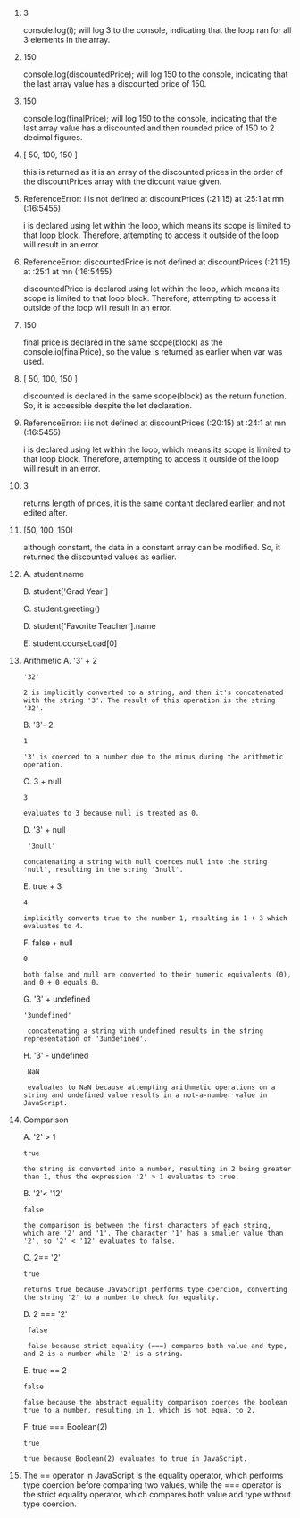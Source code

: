 1. 3

    console.log(i); will log 3 to the console, indicating that the loop ran for all 3 elements in the array. 
2. 150

    console.log(discountedPrice); will log 150 to the console, indicating that the last array value has a discounted price of 150.
3. 150

    console.log(finalPrice); will log 150 to the console, indicating that the last array value has a discounted and then rounded price of 150 to 2 decimal figures.
4. [ 50, 100, 150 ]

    this is returned as it is an array of the discounted prices in the order of the discountPrices array with the dicount value given. 
5. ReferenceError: i is not defined
    at discountPrices (<anonymous>:21:15)
    at <anonymous>:25:1
    at mn (<anonymous>:16:5455)


    i is declared using let within the loop, which means its scope is limited to that loop block. Therefore, attempting to access it outside of the loop will result in an error.
6. ReferenceError: discountedPrice is not defined
    at discountPrices (<anonymous>:21:15)
    at <anonymous>:25:1
    at mn (<anonymous>:16:5455)


    discountedPrice is declared using let within the loop, which means its scope is limited to that loop block. Therefore, attempting to access it outside of the loop will result in an error.
7. 150

    final price is declared in the same scope(block) as the console.io(finalPrice), so the value is returned as earlier when var was used.
8. [ 50, 100, 150 ]

    discounted is declared in the same scope(block) as the return function. So, it is accessible despite the let declaration.
9. ReferenceError: i is not defined
    at discountPrices (<anonymous>:20:15)
    at <anonymous>:24:1
    at mn (<anonymous>:16:5455)


     i is declared using let within the loop, which means its scope is limited to that loop block. Therefore, attempting to access it outside of the loop will result in an error.
10. 3

    returns length of prices, it is the same contant declared earlier, and not edited after.
11. [50, 100, 150]

    although constant, the data in a constant array can be modified. So, it returned the discounted values as earlier.
12. 
    A. student.name

    B. student['Grad Year']

    C. student.greeting()

    D. student['Favorite Teacher'].name
    
    E. student.courseLoad[0]
    
14. Arithmetic
    A. '3' + 2
    
        '32'
    
        2 is implicitly converted to a string, and then it's concatenated with the string '3'. The result of this operation is the string '32'.
    
    B. '3'- 2
    
        1
    
        '3' is coerced to a number due to the minus during the arithmetic operation.
    
    C. 3 + null
    
 
        3
  
        evaluates to 3 because null is treated as 0.
  
    D. '3' + null

 
         '3null'

        concatenating a string with null coerces null into the string 'null', resulting in the string '3null'.

    E. true + 3
  
        4
 
        implicitly converts true to the number 1, resulting in 1 + 3 which evaluates to 4.
 
    F. false + null
 
        0
  
        both false and null are converted to their numeric equivalents (0), and 0 + 0 equals 0.
 
    G. '3' + undefined
 
        '3undefined'

         concatenating a string with undefined results in the string representation of '3undefined'.
  
    H. '3' - undefined

         NaN

         evaluates to NaN because attempting arithmetic operations on a string and undefined value results in a not-a-number value in JavaScript.

16. Comparison

    A. '2' > 1
 
        true
 
        the string is converted into a number, resulting in 2 being greater than 1, thus the expression '2' > 1 evaluates to true.
 
    B. '2'< '12'
  
        false
  
        the comparison is between the first characters of each string, which are '2' and '1'. The character '1' has a smaller value than '2', so '2' < '12' evaluates to false.

     C. 2== '2'
  
        true
  
        returns true because JavaScript performs type coercion, converting the string '2' to a number to check for equality.
  
    D. 2 === '2'

         false

         false because strict equality (===) compares both value and type, and 2 is a number while '2' is a string.

     E. true == 2
  
        false
  
        false because the abstract equality comparison coerces the boolean true to a number, resulting in 1, which is not equal to 2.
  
    F. true === Boolean(2)
 
        true
 
        true because Boolean(2) evaluates to true in JavaScript.

18. The == operator in JavaScript is the equality operator, which performs type coercion before comparing two values, while the === operator is the strict equality operator, which compares both value and type without type coercion. 
